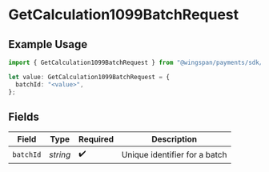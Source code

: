 # GetCalculation1099BatchRequest

## Example Usage

```typescript
import { GetCalculation1099BatchRequest } from "@wingspan/payments/sdk/models/operations";

let value: GetCalculation1099BatchRequest = {
  batchId: "<value>",
};
```

## Fields

| Field                         | Type                          | Required                      | Description                   |
| ----------------------------- | ----------------------------- | ----------------------------- | ----------------------------- |
| `batchId`                     | *string*                      | :heavy_check_mark:            | Unique identifier for a batch |